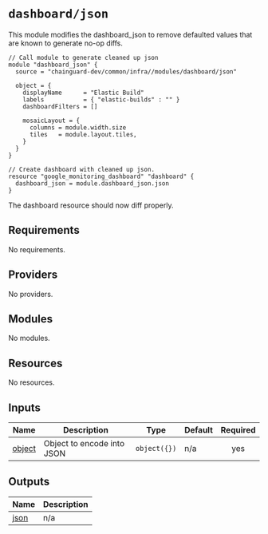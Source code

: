 # `dashboard/json`

This module modifies the dashboard_json to remove defaulted values that are known to generate no-op diffs.

```hcl
// Call module to generate cleaned up json
module "dashboard_json" {
  source = "chainguard-dev/common/infra//modules/dashboard/json"

  object = {
    displayName      = "Elastic Build"
    labels           = { "elastic-builds" : "" }
    dashboardFilters = []

    mosaicLayout = {
      columns = module.width.size
      tiles   = module.layout.tiles,
    }
  }
}

// Create dashboard with cleaned up json.
resource "google_monitoring_dashboard" "dashboard" {
  dashboard_json = module.dashboard_json.json
}
```

The dashboard resource should now diff properly.

<!-- BEGIN_TF_DOCS -->
## Requirements

No requirements.

## Providers

No providers.

## Modules

No modules.

## Resources

No resources.

## Inputs

| Name | Description | Type | Default | Required |
|------|-------------|------|---------|:--------:|
| <a name="input_object"></a> [object](#input\_object) | Object to encode into JSON | `object({})` | n/a | yes |

## Outputs

| Name | Description |
|------|-------------|
| <a name="output_json"></a> [json](#output\_json) | n/a |
<!-- END_TF_DOCS -->
